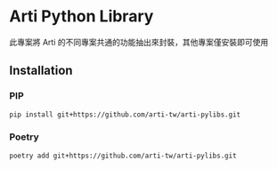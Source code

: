 # Arti Python Library
此專案將 Arti 的不同專案共通的功能抽出來封裝，其他專案僅安裝即可使用


## Installation
### PIP
```bash
pip install git+https://github.com/arti-tw/arti-pylibs.git
```

### Poetry
```bash
poetry add git+https://github.com/arti-tw/arti-pylibs.git
```
